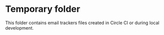 # Temporary folder

This folder contains email trackers files created in Circle CI or during local development.
